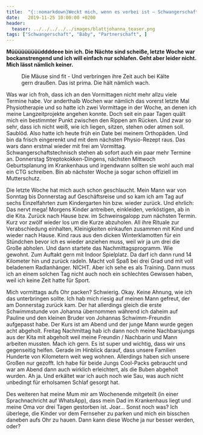 ```yaml
---
title:  "{::nomarkdown}Weckt mich, wenn es vorbei ist – Schwangerschaftsmüdigkeit{:/}"
date:   2019-11-25 10:00:00 +0200
header:
  teaser: ../../../../../images/blattjohanna_teaser.png
tags: ["Schwangerschaft", "Baby", "Partnerschaft", ]
---
```


**Müüüüüüüüüddddeee bin ich. Die Nächte sind scheiße, letzte Woche war bockanstrengend und ich will einfach nur schlafen. Geht aber leider nicht. Mich lässt nämlich keiner.**

<figure>
  <img src="../../../../../images/blattjohanna.png" alt="">
  <figcaption>Die Mäuse sind fit - Und verbringen ihre Zeit auch bei Kälte gern draußen. Das ist prima. Die hält nämlich wach.</figcaption>
</figure>

Was war ich froh, dass ich an den Vormittagen nicht mehr allzu viele Termine habe. Vor anderthalb Wochen war nämlich das vorerst letzte Mal Physiotherapie und so hatte ich zwei Vormittage in der Woche, an denen ich meine Langzeitprojekte angehen konnte. Doch seit ein paar Tagen quält mich ein bestimmter Punkt zwischen den Rippen am Rücken. Und zwar so sehr, dass ich nicht weiß, wie ich liegen, sitzen, stehen oder atmen soll. Saublöd. Also hatte ich heute früh ein Date bei meinem Orthopäden. Und bin da frisch eingerenkt und mit dem nächsten Physio-Rezept raus. Das wars dann erstmal wieder mit frei am Vormittag. Schwangerschaftstechnisch stehen ab sofort auch ein paar mehr Termine an. Donnerstag Streptokokken-Dingens, nächsten Mittwoch Geburtsplanung im Krankenhaus und irgendwann sollten sie wohl auch mal ein CTG schreiben. Bin ab nächster Woche ja sogar schon offiziell im Mutterschutz. 

Die letzte Woche hat mich auch schon geschlaucht. Mein Mann war von Sonntag bis Donnerstag auf Geschäftsreise und so kam ich am Tag auf sechs Einzelfahrten zum Kindergarten hin bzw. wieder zurück. Und ehrlich: Das nervt mega! Morgens Kinder antreiben, einkleiden, verköstigen, ab in die Kita. Zurück nach Hause bzw. im Schweinsgalopp zum nächsten Termin. Kurz vor zwölf wieder los um die Kurze abzuholen. All ihre Rituale zur Verabschiedung einhalten, Kleinigkeiten einkaufen zusammen mit Kind und wieder nach Hause. Kind raus aus den dicken Winterklamotten für ein Stündchen bevor ich es wieder anziehen muss, weil wir ja um drei die Große abholen. Und dann startete das Nachmittagsprogramm. Wie gewohnt. Zum Auftakt gern mit Indoor Spielplatz. Da darf ich dann rund 14 Kilometer hin und zurück radeln. Macht voll Spaß bei drei Grad und mit voll beladenem Radlanhänger. NICHT. Aber ich sehe es als Training. Dann muss ich an einem solchen Tag nicht auch noch ein schlechtes Gewissen haben, weil ich keine Zeit hatte für Sport. 

Mich vormittags aufs Ohr packen? Schwierig. Okay. Keine Ahnung, wie ich das unterbringen sollte. Ich hab mich riesig auf meinen Mann gefreut, der am Donnerstag zurück kam. Der hat allerdings gleich die erste Schwimmstunde von Johanna übernommen während ich daheim auf Pauline und den kleinen Bruder von Johannas Schwimm-Freundin aufgepasst habe. Der Kurs ist am Abend und der junge Mann wurde gegen acht abgeholt. Freitag Nachmittag hab ich dann noch meine Nachbarsjungs aus der Kita mit abgeholt weil meine Freundin / Nachbarin und Mann arbeiten mussten. Mach ich gern. Es ist super und wichtig, dass wir uns gegenseitig helfen. Gerade im Hinblick darauf, dass unsere Familien Hunderte von Kilometern weit weg wohnen. Allerdings haben sich unsere Großen nur gezofft. Ich habe für beide Jungs Cool-Packs gebraucht und war am Abend dann auch wirklich erleichtert, als die Buben abgeholt wurden. Ah ja. Und erkältet war ich auch noch wie Sau, was auch nicht unbedingt für erholsamen Schlaf gesorgt hat. 

Des weiteren hat meine Mum mir am Wochenende mitgeteilt (in einer Sprachnachricht auf WhatsApp), dass mein Dad im Krankenhaus liegt und meine Oma vor drei Tagen gestorben ist. Joar… Sonst noch was? Ich überlege, die Kinder vor dem Fernseher zu parken und mich ein bisschen daneben aufs Ohr zu hauen. Dann kann diese Woche ja nur besser werden, oder?




